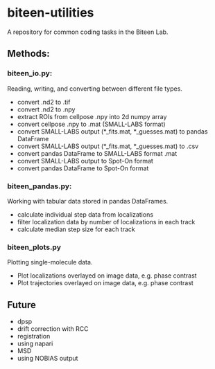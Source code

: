 # biteen-utilities
A repository for common coding tasks in the Biteen Lab.   
## Methods:
### biteen_io.py:
Reading, writing, and converting between different file types. 
* convert .nd2 to .tif
* convert .nd2 to .npy
* extract ROIs from cellpose .npy into 2d numpy array
* convert cellpose .npy to .mat (SMALL-LABS format)
* convert SMALL-LABS output (*_fits.mat, *_guesses.mat) to pandas DataFrame
* convert SMALL-LABS output (*_fits.mat, *_guesses.mat) to .csv
* convert pandas DataFrame to SMALL-LABS format .mat
* convert SMALL-LABS output to Spot-On format
* convert pandas DataFrame to Spot-On format

### biteen_pandas.py:
Working with tabular data stored in pandas DataFrames.
* calculate individual step data from localizations
* filter localization data by number of localizations in each track
* calculate median step size for each track

### biteen_plots.py
Plotting single-molecule data.
* Plot localizations overlayed on image data, e.g. phase contrast
* Plot trajectories overlayed on image data, e.g. phase contrast

## Future
* dpsp
* drift correction with RCC
* registration
* using napari
* MSD
* using NOBIAS output